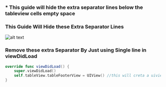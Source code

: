 ### * This guide will hide the extra separator lines below the tableview cells empty space


### This Guide Will Hide these Extra Separator Lines

![alt text](https://i.stack.imgur.com/cFbz5.png)

### Remove these extra Separator By Just using Single line in viewDidLoad

```swift
override func viewDidLoad() {
    super.viewDidLoad()
    self.tableView.tableFooterView = UIView() //this will creta a uiview as a foter under cells to cover empty space and hides separator
}

```
